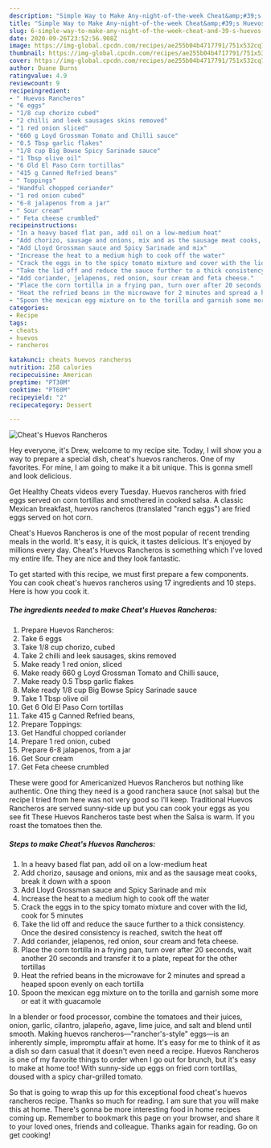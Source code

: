 ```yaml
---
description: "Simple Way to Make Any-night-of-the-week Cheat&amp;#39;s Huevos Rancheros"
title: "Simple Way to Make Any-night-of-the-week Cheat&amp;#39;s Huevos Rancheros"
slug: 6-simple-way-to-make-any-night-of-the-week-cheat-and-39-s-huevos-rancheros
date: 2020-09-26T23:52:56.908Z
image: https://img-global.cpcdn.com/recipes/ae255b04b4717791/751x532cq70/cheats-huevos-rancheros-recipe-main-photo.jpg
thumbnail: https://img-global.cpcdn.com/recipes/ae255b04b4717791/751x532cq70/cheats-huevos-rancheros-recipe-main-photo.jpg
cover: https://img-global.cpcdn.com/recipes/ae255b04b4717791/751x532cq70/cheats-huevos-rancheros-recipe-main-photo.jpg
author: Duane Burns
ratingvalue: 4.9
reviewcount: 9
recipeingredient:
- " Huevos Rancheros"
- "6 eggs"
- "1/8 cup chorizo cubed"
- "2 chilli and leek sausages skins removed"
- "1 red onion sliced"
- "660 g Loyd Grossman Tomato and Chilli sauce"
- "0.5 Tbsp garlic flakes"
- "1/8 cup Big Bowse Spicy Sarinade sauce"
- "1 Tbsp olive oil"
- "6 Old El Paso Corn tortillas"
- "415 g Canned Refried beans"
- " Toppings"
- "Handful chopped coriander"
- "1 red onion cubed"
- "6-8 jalapenos from a jar"
- " Sour cream"
- " Feta cheese crumbled"
recipeinstructions:
- "In a heavy based flat pan, add oil on a low-medium heat"
- "Add chorizo, sausage and onions, mix and as the sausage meat cooks, break it down with a spoon"
- "Add Lloyd Grossman sauce and Spicy Sarinade and mix"
- "Increase the heat to a medium high to cook off the water"
- "Crack the eggs in to the spicy tomato mixture and cover with the lid, cook for 5 minutes"
- "Take the lid off and reduce the sauce further to a thick consistency. Once the desired consistency is reached, switch the heat off"
- "Add coriander, jelapenos, red onion, sour cream and feta cheese."
- "Place the corn tortilla in a frying pan, turn over after 20 seconds, wait another 20 seconds and transfer it to a plate, repeat for the other tortillas"
- "Heat the refried beans in the microwave for 2 minutes and spread a heaped spoon evenly on each tortilla"
- "Spoon the mexican egg mixture on to the torilla and garnish some more or eat it with guacamole"
categories:
- Recipe
tags:
- cheats
- huevos
- rancheros

katakunci: cheats huevos rancheros 
nutrition: 258 calories
recipecuisine: American
preptime: "PT30M"
cooktime: "PT60M"
recipeyield: "2"
recipecategory: Dessert

---
```



![Cheat&#39;s Huevos Rancheros](https://img-global.cpcdn.com/recipes/ae255b04b4717791/751x532cq70/cheats-huevos-rancheros-recipe-main-photo.jpg)

Hey everyone, it's Drew, welcome to my recipe site. Today, I will show you a way to prepare a special dish, cheat&#39;s huevos rancheros. One of my favorites. For mine, I am going to make it a bit unique. This is gonna smell and look delicious.

Get Healthy Cheats videos every Tuesday. Huevos rancheros with fried eggs served on corn tortillas and smothered in cooked salsa. A classic Mexican breakfast, huevos rancheros (translated &#34;ranch eggs&#34;) are fried eggs served on hot corn.

Cheat&#39;s Huevos Rancheros is one of the most popular of recent trending meals in the world. It's easy, it is quick, it tastes delicious. It's enjoyed by millions every day. Cheat&#39;s Huevos Rancheros is something which I've loved my entire life. They are nice and they look fantastic.


To get started with this recipe, we must first prepare a few components. You can cook cheat&#39;s huevos rancheros using 17 ingredients and 10 steps. Here is how you cook it.

<!--inarticleads1-->

##### The ingredients needed to make Cheat&#39;s Huevos Rancheros:

1. Prepare  Huevos Rancheros:
1. Take 6 eggs
1. Take 1/8 cup chorizo, cubed
1. Take 2 chilli and leek sausages, skins removed
1. Make ready 1 red onion, sliced
1. Make ready 660 g Loyd Grossman Tomato and Chilli sauce,
1. Make ready 0.5 Tbsp garlic flakes
1. Make ready 1/8 cup Big Bowse Spicy Sarinade sauce
1. Take 1 Tbsp olive oil
1. Get 6 Old El Paso Corn tortillas
1. Take 415 g Canned Refried beans,
1. Prepare  Toppings:
1. Get Handful chopped coriander
1. Prepare 1 red onion, cubed
1. Prepare 6-8 jalapenos, from a jar
1. Get  Sour cream
1. Get  Feta cheese crumbled


These were good for Americanized Huevos Rancheros but nothing like authentic. One thing they need is a good ranchera sauce (not salsa) but the recipe I tried from here was not very good so I&#39;ll keep. Traditional Huevos Rancheros are served sunny-side up but you can cook your eggs as you see fit These Huevos Rancheros taste best when the Salsa is warm. If you roast the tomatoes then the. 

<!--inarticleads2-->

##### Steps to make Cheat&#39;s Huevos Rancheros:

1. In a heavy based flat pan, add oil on a low-medium heat
1. Add chorizo, sausage and onions, mix and as the sausage meat cooks, break it down with a spoon
1. Add Lloyd Grossman sauce and Spicy Sarinade and mix
1. Increase the heat to a medium high to cook off the water
1. Crack the eggs in to the spicy tomato mixture and cover with the lid, cook for 5 minutes
1. Take the lid off and reduce the sauce further to a thick consistency. Once the desired consistency is reached, switch the heat off
1. Add coriander, jelapenos, red onion, sour cream and feta cheese.
1. Place the corn tortilla in a frying pan, turn over after 20 seconds, wait another 20 seconds and transfer it to a plate, repeat for the other tortillas
1. Heat the refried beans in the microwave for 2 minutes and spread a heaped spoon evenly on each tortilla
1. Spoon the mexican egg mixture on to the torilla and garnish some more or eat it with guacamole


In a blender or food processor, combine the tomatoes and their juices, onion, garlic, cilantro, jalapeño, agave, lime juice, and salt and blend until smooth. Making huevos rancheros—&#34;rancher&#39;s-style&#34; eggs—is an inherently simple, impromptu affair at home. It&#39;s easy for me to think of it as a dish so darn casual that it doesn&#39;t even need a recipe. Huevos Rancheros is one of my favorite things to order when I go out for brunch, but it&#39;s easy to make at home too! With sunny-side up eggs on fried corn tortillas, doused with a spicy char-grilled tomato. 

So that is going to wrap this up for this exceptional food cheat&#39;s huevos rancheros recipe. Thanks so much for reading. I am sure that you will make this at home. There's gonna be more interesting food in home recipes coming up. Remember to bookmark this page on your browser, and share it to your loved ones, friends and colleague. Thanks again for reading. Go on get cooking!
